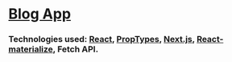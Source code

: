 ﻿# [Blog App](https://blog-project.vercel.app/)

### Technologies used: [React](https://reactjs.org/), [PropTypes](https://reactjs.org/docs/typechecking-with-proptypes.html), [Next.js](https://nextjs.org/), [React-materialize](https://material-ui.com), Fetch API.
